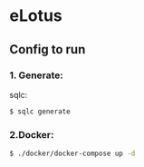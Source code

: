 # eLotus

## Config to run
### 1. Generate:
sqlc:
```sh
$ sqlc generate
```

### 2.Docker:
```sh
$ ./docker/docker-compose up -d
```
